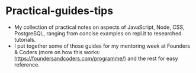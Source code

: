 # Practical-guides-tips
* My collection of practical notes on aspects of JavaScript, Node, CSS, PostgreSQL, ranging from concise examples on repl.it to researched tutorials.
* I put together some of those guides for my mentoring week at Founders & Coders (more on how this works: https://foundersandcoders.com/programme/) and the rest for easy reference.
